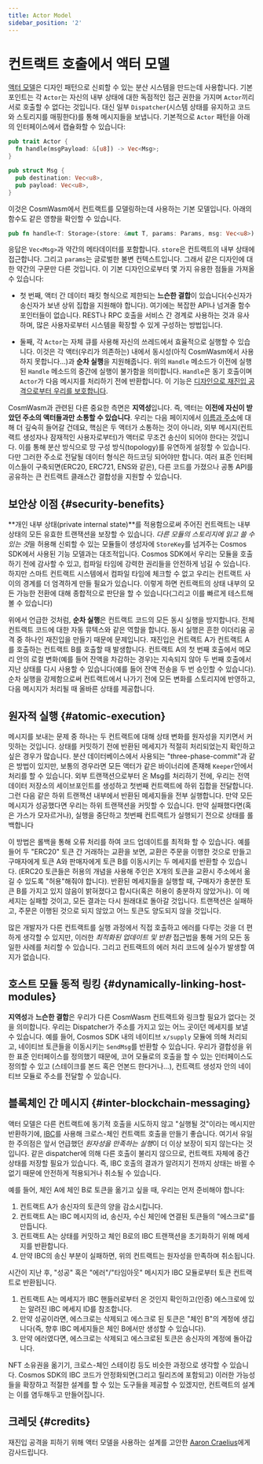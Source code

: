 ```yaml
---
title: Actor Model
sidebar_position: '2'
---
```


# 컨트랙트 호출에서 액터 모델

[액터 모델](https://en.wikipedia.org/wiki/Actor_model)은 디자인 패턴으로 신뢰할 수 있는 분산 시스템을 만드는데 사용합니다. 기본 포인트는 각 `Actor`는 자신의 내부 상태에 대한 독점적인 접근 권한을 가지며 `Actor`끼리 서로 호출할 수 없다는 것입니다. 대신 일부 `Dispatcher`(시스템 상태를 유지하고 코드와 스토리지를 매핑한다)를 통해 메시지들을 보냅니다. 기본적으로 `Actor` 패턴을 아래의 인터페이스에서 캡슐화할 수 있습니다:

```rust
pub trait Actor {
  fn handle(msgPayload: &[u8]) -> Vec<Msg>;
}

pub struct Msg {
  pub destination: Vec<u8>,
  pub payload: Vec<u8>,
}
```

이것은 CosmWasm에서 컨트랙트를 모델링하는데 사용하는 기본 모델입니다. 아래의 함수도 같은 영향을 확인할 수 있습니다.

```rust
pub fn handle<T: Storage>(store: &mut T, params: Params, msg: Vec<u8>) -> Result<Response>
```

응답은 `Vec<Msg>`과 약간의 메타데이터를 포함합니다. `store`은 컨트랙트의 내부 상태에 접근합니다. 그리고 `params`는 글로벌한 불변 컨텍스트입니다. 그래서 같은 디자인에 대한 약간의 구문만 다른 것입니다. 이 기본 디자인으로부터 몇 가지 유용한 점들을 가져올 수 있습니다:

- 첫 번째, 액터 간 데이터 패킷 형식으로 제한되는 **느슨한 결합**이 있습니다(수신자가 송신자가 보낸 상위 집합을 지원해야 합니다). 여기에는 복잡한 API나 넘겨줄 함수 포인터들이 없습니다. REST나 RPC 호출을 서비스 간 경계로 사용하는 것과 유사하며, 많은 사용자로부터 시스템을 확장할 수 있게 구성하는 방법입니다.

- 둘째, 각 `Actor`는 자체 큐를 사용해 자신의 쓰레드에서 효율적으로 실행할 수 있습니다. 이것은 각 액터(우리가 의존하는) 내에서 동시성(아직 CosmWasm에서 사용하지 못합니다...)과 **순차 실행**을 지원해줍니다. 위의 `Handle` 메소드가 이전에 실행된 `Handle` 메소드의 중간에 실행이 불가함을 의미합니다. `Handle`은 동기 호출이며 `Actor`가 다음 메시지를 처리하기 전에 반환합니다. 이 기능은 [디자인으로 재진입 공격으로부터 우리를 보호합니다](./smart-contracts#avoiding-reentrancy-attacks).

CosmWasm과 관련된 다른 중요한 측면은 **지역성**입니다. 즉, 액터는 **이전에 자신이 받았던 주소의 액터들과만 소통할 수 있습니다**. 우리는 다음 페이지에서 [이름과 주소](./addresses)에 대해 더 깊숙히 들어갈 건데요, 핵심은 두 액터가 소통하는 것이 아니라, 외부 메시지(컨트랙트 생성자나 잠재적인 사용자로부터)가 액터로 무조건 송신이 되어야 한다는 것입니다. 이를 통해 분산 방식으로 망 구성 방식(topology)를 유연하게 설정할 수 있습니다. 다만 그러한 주소로 전달될 데이터 형식은 하드코딩 되어야만 합니다. 여러 표준 인터페이스들이 구축되면(ERC20, ERC721, ENS와 같은), 다른 코드를 가졌으나 공통 API를 공유하는 큰 컨트랙트 클래스간 결합성을 지원할 수 있습니다.

## 보안상 이점 {#security-benefits}

**개인 내부 상태(private internal state)**를 적용함으로써 주어진 컨트랙트는 내부 상태의 모든 유효한 트랜잭션을 보장할 수 있습니다. *다른 모듈의 스토리지에 읽고 쓸 수 있는 것*을 허용해 신뢰할 수 있는 모듈들이 생성자에 `StoreKey`를 넘겨주는 Cosmos SDK에서 사용된 기능 모델과는 대조적입니다. Cosmos SDK에서 우리는 모듈을 호출하기 전에 감사할 수 있고, 컴파일 타임에 강력한 권리들을 안전하게 넘길 수 있습니다. 하지만 스마트 컨트랙트 시스템에서 컴파일 타임에 체크할 수 없고 우리는 컨트랙트 사이의 경계를 더 엄격하게 만들 필요가 있습니다. 이렇게 하면 컨트랙트의 상태 내부의 모든 가능한 전환에 대해 종합적으로 판단을 할 수 있습니다(그리고 이를 빠르게 테스트해 볼 수 있습니다)

위에서 언급한 것처럼, **순차 실행**은 컨트랙트 코드의 모든 동시 실행을 방지합니다. 전체 컨트랙트 코드에 대한 자동 뮤텍스와 같은 역할을 합니다. 동시 실행은 흔한 이더리움 공격 중 하나인 재진입을 만들기 때문에 문제입니다. 재진입은 컨트랙트 A가 컨트랙트 A를 호출하는 컨트랙트 B를 호출할 때 발생합니다. 컨트랙트 A의 첫 번째 호출에서 메모리 안의 로컬 변화(예를 들어 잔액을 차감하는 경우)는 지속되지 않아 두 번째 호출에서 지난 상태를 다시 사용할 수 있습니다(예를 들어 잔액 전송을 두 번 승인할 수 있습니다). 순차 실행을 강제함으로써 컨트랙트에서 나가기 전에 모든 변화를 스토리지에 반영하고, 다음 메시지가 처리될 때 올바른 상태를 제공합니다.

## 원자적 실행 {#atomic-execution}

메시지를 보내는 문제 중 하나는 두 컨트랙트에 대해 상태 변화를 원자성을 지키면서 커밋하는 것입니다. 상태를 커밋하기 전에 반환된 메세지가 적절히 처리되었는지 확인하고 싶은 경우가 많습니다. 분산 데이터베이스에서 사용되는 "three-phase-commit"과 같은 방법이 있지만, 보통의 경우라면 모든 액터가 같은 바이너리에 존재해 `Keeper`안에서 처리를 할 수 있습니다. 외부 트랜잭션으로부터 온 Msg를 처리하기 전에, 우리는 전역 데이터 저장소의 세이브포인트를 생성하고 첫번째 컨트랙트에 하위 집합을 전달합니다. 그런 다음 같은 하위 트랜잭션 내부에서 반환된 메세지들을 전부 실행합니다. 만약 모든 메시지가 성공했다면 우리는 하위 트랜잭션을 커밋할 수 있습니다. 만약 실패했다면(혹은 가스가 모자르거나), 실행을 중단하고 첫번째 컨트랙트가 실행되기 전으로 상태를 롤백합니다

이 방법은 롤백을 통해 오류 처리를 하여 코드 업데이트를 최적화 할 수 있습니다. 예를 들어 두 "ERC20" 토큰 간 거래하는 교환을 보면, 교환은 주문을 이행한 것으로 만들고 구매자에게 토큰 A와 판매자에게 토큰 B를 이동시키는 두 메세지를 반환할 수 있습니다. (ERC20 토큰들은 허용의 개념을 사용해 주인은 X개의 토큰을 교환시 주소에서 옮길 수 있도록 "허용"해줘야 합니다). 반환된 메세지들을 실행할 때, 구매자가 충분한 토큰 B를 가지고 있지 않음이 밝혀졌다고 합시다(혹은 허용이 충분하지 않았거나). 이 메세지는 실패할 것이고, 모든 결과는 다시 원래대로 돌아갈 것입니다. 트랜잭션은 실패하고, 주문은 이행된 것으로 되지 않았고 어느 토큰도 양도되지 않을 것입니다.

많은 개발자가 다른 컨트랙트를 실행 과정에서 직접 호출하고 에러를 다루는 것을 더 편하게 생각할 수 있지만, 이러한 *최적화된 업데이트 및 반환* 접근법을 통해 거의 모든 동일한 사례를 처리할 수 있습니다. 그리고 컨트랙트의 에러 처리 코드에 실수가 발생할 여지가 없습니다.

## 호스트 모듈 동적 링킹 {#dynamically-linking-host-modules}

**지역성**과 **느슨한 결합**은 우리가 다른 CosmWasm 컨트랙트와 링크할 필요가 없다는 것을 의미합니다. 우리는 Dispatcher가 주소를 가지고 있는 어느 곳이던 메세지를 보낼 수 있습니다. 예를 들어, Cosmos SDK 내의 네이티브 `x/supply` 모듈에 의해 처리되고, 네이티브 토큰들을 이동시키는 `SendMsg`를 반환할 수 있습니다. 우리가 결합성을 위한 표준 인터페이스를 정의했기 때문에, 코어 모듈로의 호출을 할 수 있는 인터페이스도 정의할 수 있고 (스테이크를 본드 혹은 언본드 한다거나...), 컨트랙트 생성자 안의 네이티브 모듈로 주소를 전달할 수 있습니다.

## 블록체인 간 메시지 {#inter-blockchain-messaging}

액터 모델은 다른 컨트랙트에 동기적 호출을 시도하지 않고 "실행될 것"이라는 메시지만 반환하기에, [IBC](https://cosmos.network/ibc)를 사용해 크로스-체인 컨트랙트 호출을 만들기 좋습니다. 여기서 유일한 주의점은 앞서 언급했던 *원자성을 만족하는 실행*이 더 이상 보장이 되지 않는다는 것입니다. 같은 dispatcher에 의해 다른 호출이 불리지 않으므로, 컨트랙트 자체에 중간 상태를 저장할 필요가 있습니다. 즉, IBC 호출의 결과가 알려지기 전까지 상태는 바뀔 수 없기 때문에 안전하게 적용되거나 취소될 수 있습니다.

예를 들어, 체인 A에 체인 B로 토큰을 옮기고 싶을 때, 우리는 먼저 준비해야 합니다:

1. 컨트랙트 A가 송신자의 토큰의 양을 감소시킵니다.
2. 컨트랙트 A는 IBC 메시지의 id, 송신자, 수신 체인에 연결된 토큰들의 "에스크로"를 만듭니다.
3. 컨트랙트 A는 상태를 커밋하고 체인 B로의 IBC 트랜잭션을 초기화하기 위해 메세지를 반환합니다.
4. 만약 IBC의 송신 부분이 실패하면, 위의 컨트랙트는 원자성을 만족하며 취소됩니다.

시간이 지난 후, "성공" 혹은 "에러"/"타임아웃" 메시지가 IBC 모듈로부터 토큰 컨트랙트로 반환됩니다.

1. 컨트랙트 A는 메세지가 IBC 핸들러로부터 온 것인지 확인하고(인증) 에스크로에 있는 알려진 IBC 메세지 ID를 참조합니다.
2. 만약 성공이라면, 에스크로는 삭제되고 에스크로 된 토큰은 "체인 B"의 계정에 생깁니다(즉, 향후 IBC 메세지들은 체인 B에서만 생성할 수 있습니다).
3. 만약 에러였다면, 에스크로는 삭제되고 에스크로된 토큰은 송신자의 계정에 돌아갑니다.

NFT 소유권을 옮기기, 크로스-체인 스테이킹 등도 비슷한 과정으로 생각할 수 있습니다. Cosmos SDK의 IBC 코드가 안정화되면(그리고 릴리즈에 포함되고) 이러한 가능성들을 확장하고 적절한 설계를 할 수 있는 도구들을 제공할 수 있겠지만, 컨트랙트의 설계는 이를 염두해두고 만들어집니다.

## 크레딧 {#credits}

재진입 공격을 피하기 위해 액터 모델을 사용하는 설계를 고안한 [Aaron Craelius](https://github.com/aaronc)에게 감사드립니다.
